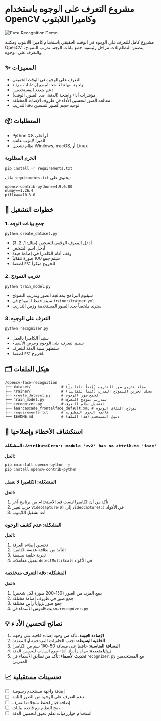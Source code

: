 # مشروع التعرف على الوجوه باستخدام OpenCV وكاميرا اللابتوب

![Face Recognition Demo](https://miro.medium.com/v2/resize:fit:1400/1*H1Qf8wVNvdvD3VXHh7w6NQ.gif)

مشروع كامل للتعرف على الوجوه في الوقت الحقيقي باستخدام كاميرا اللابتوب ومكتبة OpenCV. يتضمن النظام ثلاث مراحل رئيسية: جمع بيانات الوجه، تدريب النموذج، والتعرف على الوجوه.

## ✨ المميزات

- التعرف على الوجوه في الوقت الحقيقي
- واجهة سهلة الاستخدام مع إرشادات مرئية
- دعم متعدد المستخدمين
- مؤشرات أداء واضحة (الدقة، عدد الصور، الوقت)
- معالجة الصور لتحسين الأداء في ظروف الإضاءة المختلفة
- توحيد حجم الصور لتحسين دقة التدريب

## 📦 المتطلبات

- Python 3.8 أو أعلى
- كاميرا لابتوب عاملة
- نظام تشغيل Windows, macOS, أو Linux

### الحزم المطلوبة

```bash
pip install -r requirements.txt
```

ملف `requirements.txt` يحتوي على:
```
opencv-contrib-python==4.9.0.80
numpy==1.26.4
pillow==10.3.0
```

## 🚀 خطوات التشغيل

### 1. جمع بيانات الوجه

```bash
python create_dataset.py
```

- أدخل المعرف الرقمي للشخص (مثال: 1, 2, 3)
- أدخل اسم الشخص
- وقف أمام الكاميرا في إضاءة جيدة
- سيتم جمع 100 صورة تلقائياً
- اضغط `ESC` للخروج مبكراً

### 2. تدريب النموذج

```bash
python train_model.py
```

- سيقوم البرنامج بمعالجة الصور وتدريب النموذج
- سيتم حفظ النموذج في `trainer/trainer.yml`
- سترى ملخصاً بعدد الصور المستخدمة وزمن التدريب

### 3. التعرف على الوجوه

```bash
python recognizer.py
```

- ستبدأ الكاميرا بالعمل
- سيتم التعرف على الوجوه وعرض الأسماء
- ستظهر نسبة الدقة للتعرف
- اضغط `ESC` للخروج

## 🗂️ هيكل الملفات

```
/opencv-face-recognition
├── dataset/              # مجلد تخزين صور التدريب (يُنشأ تلقائياً)
├── trainer/              # مجلد تخزين النموذج المدرب (يُنشأ تلقائياً)
├── create_dataset.py     # لجمع صور الوجوه
├── train_model.py        # لتدريب نموذج التعرف
├── recognizer.py         # لتشغيل نظام التعرف
├── haarcascade_frontalface_default.xml # نموذج اكتشاف الوجوه
├── requirements.txt      # قائمة الحزم المطلوبة
└── README.md             # دليل المستخدم (هذا الملف)
```

## 🔧 استكشاف الأخطاء وإصلاحها

### المشكلة: `AttributeError: module 'cv2' has no attribute 'face'`

**الحل:**
```bash
pip uninstall opencv-python -y
pip install opencv-contrib-python
```

### المشكلة: الكاميرا لا تعمل

**الحل:**
1. تأكد من أن الكاميرا ليست قيد الاستخدام من برنامج آخر
2. جرب تغيير `VideoCapture(0)` إلى `VideoCapture(1)` في الأكواد
3. أعد تشغيل اللابتوب

### المشكلة: عدم كشف الوجوه

**الحل:**
1. تحسين إضاءة الغرفة
2. التأكد من نظافة عدسة الكاميرا
3. تجربة خلفية بسيطة
4. تعديل معاملات `detectMultiScale` في الأكواد

### المشكلة: دقة التعرف منخفضة

**الحل:**
1. جمع المزيد من الصور (150-200 صورة لكل شخص)
2. جمع صور في ظروف إضاءة مختلفة
3. جمع صور بزوايا رأس مختلفة
4. تحديث قاموس الأسماء في `recognizer.py`

## 💡 نصائح لتحسين الأداء

1. **الإضاءة الجيدة**: تأكد من وجود إضاءة كافية على وجهك
2. **الخلفية البسيطة**: تجنب الخلفيات المزدحمة أو المعقدة
3. **المسافة المناسبة**: حافظ على مسافة 50-100 سم من الكاميرا
4. **زوايا متعددة**: حرك رأسك أثناء جمع البيانات لتحسين الدقة
5. **تحديث الأسماء**: تأكد من تطابق الأسماء في `recognizer.py` مع المستخدمين المدربين

## 📈 تحسينات مستقبلية

- [ ] إضافة واجهة مستخدم رسومية
- [ ] دعم التعرف على الوجوه من الصور الثابتة
- [ ] إضافة خيار لحفظ سجلات التعرف
- [ ] دمج النظام مع قاعدة بيانات
- [ ] استخدام خوارزميات تعلم عميق لتحسين الدقة
